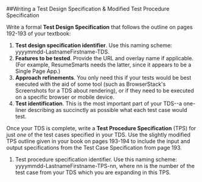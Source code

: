 ##Writing a Test Design Specification & Modified Test Procedure Specification

Write a formal **Test Design Specification** that follows the outline on pages 192-193 of your textbook:

1. **Test design specification identifier**. Use this naming scheme: yyyymmdd-LastnameFirstname-TDS.
2. **Features to be tested**. Provide the URL and overlay name if applicable. (For example, ResumeSmarts needs the latter, since it appears to be a Single Page App.) 
3. **Approach refinements**. You only need this if your tests would be best executed with the aid of some tool (such as BrowserStack's Screenshots for a TDS about rendering), or if they need to be executed on a specific browser or mobile device.
4. **Test identification**. This is the most important part of your TDS--a one-liner describing as succinctly as possible what each test case would test.

Once your TDS is complete, write a **Test Procedure Specification** (TPS) for just *one* of the test cases specified in your TDS. Use the slightly modified TPS outline given in your book on pages 193-194 to include the input and output specifications from the Test Case Specification from page 193. 

1. Test procedure specification identifier. Use this naming scheme: yyyymmdd-LastnameFirstname-TPS-nn, where nn is the number of the test case from your TDS which you are expanding in this TPS. 
